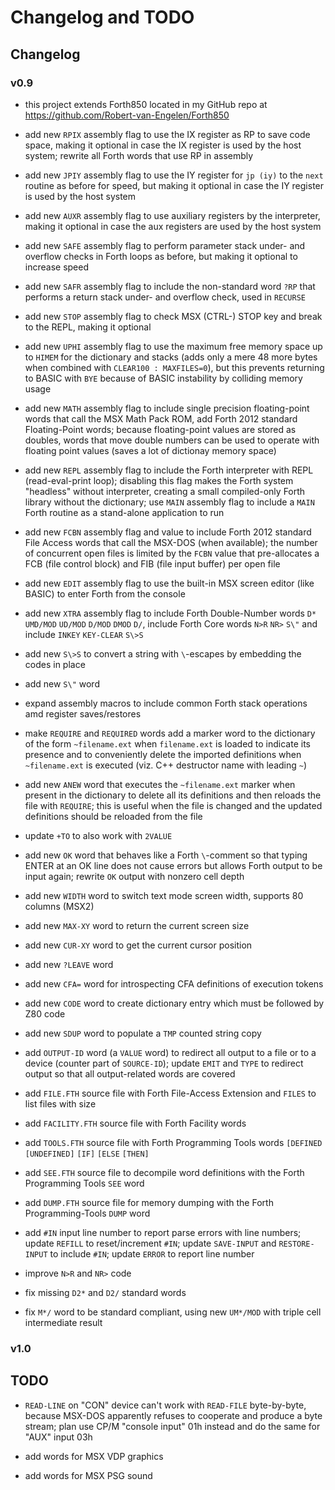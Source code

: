 # Changelog and TODO

## Changelog

### v0.9

- this project extends Forth850 located in my GitHub repo at <https://github.com/Robert-van-Engelen/Forth850> 

- add new `RPIX` assembly flag to use the IX register as RP to save code space, making it optional in case the IX register is used by the host system; rewrite all Forth words that use RP in assembly

- add new `JPIY` assembly flag to use the IY register for `jp (iy)` to the `next` routine as before for speed, but making it optional in case the IY register is used by the host system

- add new `AUXR` assembly flag to use auxiliary registers by the interpreter, making it optional in case the aux registers are used by the host system

- add new `SAFE` assembly flag to perform parameter stack under- and overflow checks in Forth loops as before, but making it optional to increase speed

- add new `SAFR` assembly flag to include the non-standard word `?RP` that performs a return stack under- and overflow check, used in `RECURSE`

- add new `STOP` assembly flag to check MSX (CTRL-) STOP key and break to the REPL, making it optional

- add new `UPHI` assembly flag to use the maximum free memory space up to `HIMEM` for the dictionary and stacks (adds only a mere 48 more bytes when combined with `CLEAR100 : MAXFILES=0`), but this prevents returning to BASIC with `BYE` because of BASIC instability by colliding memory usage

- add new `MATH` assembly flag to include single precision floating-point words that call the MSX Math Pack ROM, add Forth 2012 standard Floating-Point words; because floating-point values are stored as doubles, words that move double numbers can be used to operate with floating point values (saves a lot of dictionay memory space)

- add new `REPL` assembly flag to include the Forth interpreter with REPL (read-eval-print loop); disabling this flag makes the Forth system "headless" without interpreter, creating a small compiled-only Forth library without the dictionary; use `MAIN` assembly flag to include a `MAIN` Forth routine as a stand-alone application to run

- add new `FCBN` assembly flag and value to include Forth 2012 standard File Access words that call the MSX-DOS (when available); the number of concurrent open files is limited by the `FCBN` value that pre-allocates a FCB (file control block) and FIB (file input buffer) per open file

- add new `EDIT` assembly flag to use the built-in MSX screen editor (like BASIC) to enter Forth from the console

- add new `XTRA` assembly flag to include Forth Double-Number words `D*` `UMD/MOD` `UD/MOD` `D/MOD` `DMOD` `D/`, include Forth Core words `N>R` `NR>` `S\"` and include `INKEY` `KEY-CLEAR` `S\>S`

- add new `S\>S` to convert a string with `\`-escapes by embedding the codes in place

- add new `S\"` word

- expand assembly macros to include common Forth stack operations amd register saves/restores

- make `REQUIRE` and `REQUIRED` words add a marker word to the dictionary of the form `~filename.ext` when `filename.ext` is loaded to indicate its presence and to conveniently delete the imported definitions when `~filename.ext` is executed (viz. C++ destructor name with leading `~`)

- add new `ANEW` word that executes the `~filename.ext` marker when present in the dictionary to delete all its definitions and then reloads the file with `REQUIRE`; this is useful when the file is changed and the updated definitions should be reloaded from the file

- update `+TO` to also work with `2VALUE`

- add new `OK` word that behaves like a Forth `\`-comment so that typing ENTER at an OK line does not cause errors but allows Forth output to be input again; rewrite `OK` output with nonzero cell depth

- add new `WIDTH` word to switch text mode screen width, supports 80 columns (MSX2)

- add new `MAX-XY` word to return the current screen size

- add new `CUR-XY` word to get the current cursor position

- add new `?LEAVE` word

- add new `CFA=` word for introspecting CFA definitions of execution tokens

- add new `CODE` word to create dictionary entry which must be followed by Z80 code

- add new `SDUP` word to populate a `TMP` counted string copy

- add `OUTPUT-ID` word (a `VALUE` word) to redirect all output to a file or to a device (counter part of `SOURCE-ID`); update `EMIT` and `TYPE` to redirect output so that all output-related words are covered

- add `FILE.FTH` source file with Forth File-Access Extension and `FILES` to list files with size

- add `FACILITY.FTH` source file with Forth Facility words

- add `TOOLS.FTH` source file with Forth Programming Tools words `[DEFINED` `[UNDEFINED]` `[IF]` `[ELSE` `[THEN]`

- add `SEE.FTH` source file to decompile word definitions with the Forth Programming Tools `SEE` word

- add `DUMP.FTH` source file for memory dumping with the Forth Programming-Tools `DUMP` word

- add `#IN` input line number to report parse errors with line numbers; update `REFILL` to reset/increment `#IN`; update `SAVE-INPUT` and `RESTORE-INPUT` to include `#IN`; update `ERROR` to report line number

- improve `N>R` and `NR>` code

- fix missing `D2*` and `D2/` standard words

- fix `M*/` word to be standard compliant, using new `UM*/MOD` with triple cell intermediate result

### v1.0

## TODO

- `READ-LINE` on "CON" device can't work with `READ-FILE` byte-by-byte, because MSX-DOS apparently refuses to cooperate and produce a byte stream; plan use CP/M "console input" 01h instead and do the same for "AUX" input 03h

- add words for MSX VDP graphics

- add words for MSX PSG sound


